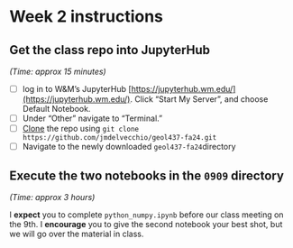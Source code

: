 # Week 2 instructions

## Get the class repo into JupyterHub
*(Time: approx 15 minutes)*
- [ ]  log in to W&M’s JupyterHub [https://jupyterhub.wm.edu/](https://jupyterhub.wm.edu/). Click “Start My Server”, and choose Default Notebook.
- [ ]  Under “Other” navigate to “Terminal.”
- [ ]  [Clone](https://swcarpentry.github.io/git-novice/08-collab.html) the repo using `git clone https://github.com/jmdelvecchio/geol437-fa24.git`
- [ ]  Navigate to the newly downloaded `geol437-fa24`directory

## Execute the two notebooks in the `0909` directory
*(Time: approx 3 hours)*

I <b>expect</b> you to complete `python_numpy.ipynb` before our class meeting on the 9th. I <b> encourage</b> you to give the second notebook your best shot, but we will go over the material in class. 